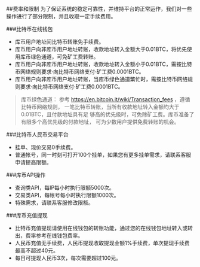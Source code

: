 ##费率和限制
为了保证系统的稳定可靠性，并维持平台的正常运作，我们对一些操作进行了部分限制，并且收取一定手续费用。

###比特币在线钱包
* 库币用户地址间比特币转账免手续费。
* 库币用户向非库币用户地址转账，收款地址转入金额大于0.01BTC，将优先使用库币绿色通道，可免矿工费转账。
* 库币用户向非库币用户地址转账，收款地址转入金额小于0.01BTC，需按比特币网络规则要求·向比特币网络支付·矿工费0.0001BTC。
* 库币用户向非库币用户地址转账，当库币绿色通道繁忙时，需按比特币网络规则要求·向比特币网络支付·矿工费0.0001BTC。
    
>库币绿色通道：
>参考 https://en.bitcoin.it/wiki/Transaction_fees ，遵循比特币网络规则，
>一笔比特币转账，当所有收款地址转入金额均大于0.01BTC，且付款地址具有足
>够高的优先级时，可免除矿工费。库币准备了有限多个高优先级的付款地址，
>可为少数用户提供免费转账的机会。
    

###比特币人民币交易平台
* 挂单、现价交易0手续费。
* 普通帐号，同一时刻可打开100个挂单，如果您有更多挂单需求，请联系客服申请提高限额。
    

###库币API操作
* 查询类API，每IP每小时执行限额5000次。
* 交易类API，每帐号每小时执行限额1000次。
* 特殊需求，请联系客服修改限额。
    
###库币充值提现
* 比特币充值提现请使用在线钱包的转账功能，通过您的在线钱包地址转入或转出，费率参考在线钱包费率。
* 人民币充值无手续费，人民币提现收取提现金额1%手续费，单次提现手续费最高不超过40元。
* 每日可提现人民币3次，每次需要超过100元。
    

